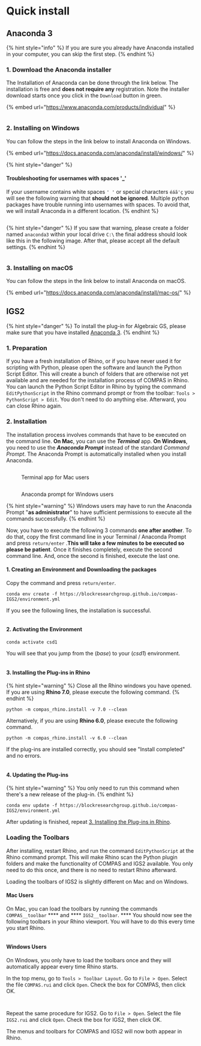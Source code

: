 # Quick install

## Anaconda 3

{% hint style="info" %}
If you are sure you already have Anaconda installed in your computer, you can skip the first step.
{% endhint %}

### 1. Download the Anaconda installer

The Installation of Anaconda can be done through the link below. The installation is free and **does not require any** registration. Note the installer download starts once you click in the `Download` button in green.

{% embed url="https://www.anaconda.com/products/individual" %}

<figure><img src="../.gitbook/assets/image (1).png" alt=""><figcaption></figcaption></figure>

### 2. Installing on Windows

You can follow the steps in the link below to install Anaconda on Windows.

{% embed url="https://docs.anaconda.com/anaconda/install/windows/" %}

{% hint style="danger" %}
#### Troubleshooting for usernames with spaces '\_'

If your username contains white spaces `' '` or special characters `éáã'ç` you will see the following warning that **should not be ignored**. Multiple python packages have trouble running into usernames with spaces. To avoid that, we will install Anaconda in a different location.
{% endhint %}

<figure><img src="../.gitbook/assets/image (15).png" alt=""><figcaption></figcaption></figure>

{% hint style="danger" %}
If you saw that warning, please create a folder named `anaconda3` within your local drive `C:\` the final address should look like this in the following image. After that, please accept all the default settings.
{% endhint %}

<figure><img src="../.gitbook/assets/image (9).png" alt=""><figcaption></figcaption></figure>

### 3. Installing on macOS

You can follow the steps in the link below to install Anaconda on macOS.

{% embed url="https://docs.anaconda.com/anaconda/install/mac-os/" %}

## IGS2

{% hint style="danger" %}
To install the plug-in for Algebraic GS, please make sure that you have installed [Anaconda 3](broken-reference).
{% endhint %}

### 1. Preparation

If you have a fresh installation of Rhino, or if you have never used it for scripting with Python, please open the software and launch the Python Script Editor. This will create a bunch of folders that are otherwise not yet available and are needed for the installation process of COMPAS in Rhino. You can launch the Python Script Editor in Rhino by typing the command `EditPythonScript` in the Rhino command prompt or from the toolbar: `Tools > PythonScript > Edit`. You don't need to do anything else. Afterward, you can close Rhino again.

### 2. Installation

The installation process involves commands that have to be executed on the command line. **On Mac**, you can use the _**Terminal**_ app. **On Windows**, you need to use the _**Anaconda Prompt**_ instead of the standard _Command Prompt_. The Anaconda Prompt is automatically installed when you install Anaconda.

<figure><img src="../.gitbook/assets/image (10).png" alt=""><figcaption><p>Terminal app for Mac users</p></figcaption></figure>

<figure><img src="../.gitbook/assets/image (8).png" alt=""><figcaption><p>Anaconda prompt for Windows users</p></figcaption></figure>

{% hint style="warning" %}
Windows users may have to run the Anaconda Prompt "**as administrator**" to have sufficient permissions to execute all the commands successfully.
{% endhint %}

Now, you have to execute the following 3 commands **one after another**. To do that, copy the first command line in your Terminal / Anaconda Prompt and press `return/enter` .**This will take a few minutes to be executed so please be patient**. Once it finishes completely, execute the second command line. And, once the second is finished, execute the last one.

#### 1. Creating an Environment and Downloading the packages

Copy the command and press `return/enter`.

```
conda env create -f https://blockresearchgroup.github.io/compas-IGS2/environment.yml
```

If you see the following lines, the installation is successful.

<figure><img src="../.gitbook/assets/image (6).png" alt=""><figcaption></figcaption></figure>

#### 2. Activating the Environment

```
conda activate csd1
```

You will see that you jump from the (_base_) to your (_csd1_) environment.

<figure><img src="../.gitbook/assets/image (11).png" alt=""><figcaption></figcaption></figure>

#### 3. Installing the Plug-ins in Rhino

{% hint style="warning" %}
Close all the Rhino windows you have opened. If you are using **Rhino 7.0**, please execute the following command.
{% endhint %}

```
python -m compas_rhino.install -v 7.0 --clean
```

Alternatively, if you are using **Rhino 6.0**, please execute the following command.

```
python -m compas_rhino.install -v 6.0 --clean
```

If the plug-ins are installed correctly, you should see "Install completed" and no errors.

<figure><img src="../.gitbook/assets/image (14).png" alt=""><figcaption></figcaption></figure>

#### 4. Updating the Plug-ins

{% hint style="warning" %}
You only need to run this command when there's a new release of the plug-in.
{% endhint %}

```
conda env update -f https://blockresearchgroup.github.io/compas-IGS2/environment.yml
```

After updating is finished, repeat [3. Installing the Plug-ins in Rhino](quick-install.md#3.-installing-the-plug-ins-in-rhino).

### Loading the Toolbars

After installing, restart Rhino, and run the command `EditPythonScript` at the Rhino command prompt. This will make Rhino scan the Python plugin folders and make the functionality of COMPAS and IGS2 available. You only need to do this once, and there is no need to restart Rhino afterward.

Loading the toolbars of IGS2 is slightly different on Mac and on Windows.

#### Mac Users

On Mac, you can load the toolbars by running the commands `COMPAS__toolbar` \*\*\*\* and \*\*\*\* `IGS2__toolbar`. \*\*\*\* You should now see the following toolbars in your Rhino viewport. You will have to do this every time you start Rhino.

<figure><img src="../.gitbook/assets/image (2).png" alt=""><figcaption></figcaption></figure>

#### Windows Users

On Windows, you only have to load the toolbars once and they will automatically appear every time Rhino starts.

In the top menu, go to `Tools > Toolbar Layout`. Go to `File > Open`. Select the file `COMPAS.rui` and click `Open`. Check the box for COMPAS, then click OK.

<figure><img src="../.gitbook/assets/image (12).png" alt=""><figcaption></figcaption></figure>

<figure><img src="../.gitbook/assets/image.png" alt=""><figcaption></figcaption></figure>

Repeat the same procedure for IGS2. Go to `File > Open`. Select the file `IGS2.rui` and click `Open`. Check the box for IGS2, then click OK.

The menus and toolbars for COMPAS and IGS2 will now both appear in Rhino.
